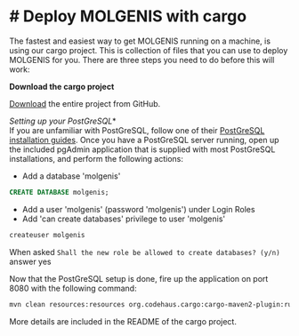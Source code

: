 # # Deploy MOLGENIS with cargo

The fastest and easiest way to get MOLGENIS running on a machine, is using our cargo project. This is collection of files that you can use to deploy MOLGENIS for you. There are three steps you need to do before this will work: 

**Download the cargo project**

[Download](https://github.com/molgenis/molgenis-cargo) the entire project from GitHub.

*Setting up your PostGreSQL**  
If you are unfamiliar with PostGreSQL, follow one of their [PostGreSQL installation guides](https://www.postgresql.org/docs/9.6/static/index.html). Once you have a PostGreSQL server running, open up the included pgAdmin application that is supplied with most PostGreSQL installations, and perform the following actions:

- Add a database 'molgenis'
```sql
CREATE DATABASE molgenis;
```
- Add a user 'molgenis' (password 'molgenis') under Login Roles
- Add 'can create databases' privilege to user 'molgenis'
```sql
createuser molgenis
```
When asked `Shall the new role be allowed to create databases? (y/n)` answer yes

Now that the PostGreSQL setup is done, fire up the application on port 8080 with the following command:

```bash
mvn clean resources:resources org.codehaus.cargo:cargo-maven2-plugin:run
```

More details are included in the README of the cargo project.
